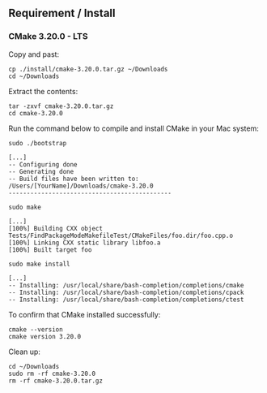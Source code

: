 ## Requirement / Install

### CMake 3.20.0 - LTS 

Copy and past:
```
cp ./install/cmake-3.20.0.tar.gz ~/Downloads
cd ~/Downloads
```

Extract the contents:
```
tar -zxvf cmake-3.20.0.tar.gz
cd cmake-3.20.0
```

Run the command below to compile and install CMake in your Mac system:
```
sudo ./bootstrap

[...]
-- Configuring done
-- Generating done
-- Build files have been written to: /Users/[YourName]/Downloads/cmake-3.20.0
---------------------------------------------
```
```
sudo make

[...]
[100%] Building CXX object Tests/FindPackageModeMakefileTest/CMakeFiles/foo.dir/foo.cpp.o
[100%] Linking CXX static library libfoo.a
[100%] Built target foo
```
```
sudo make install

[...]
-- Installing: /usr/local/share/bash-completion/completions/cmake
-- Installing: /usr/local/share/bash-completion/completions/cpack
-- Installing: /usr/local/share/bash-completion/completions/ctest
```

To confirm that CMake installed successfully:
```
cmake --version
cmake version 3.20.0
```

Clean up:
```
cd ~/Downloads
sudo rm -rf cmake-3.20.0
rm -rf cmake-3.20.0.tar.gz
```